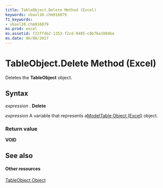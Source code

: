 ```yaml
---
title: TableObject.Delete Method (Excel)
keywords: vbaxl10.chm916079
f1_keywords:
- vbaxl10.chm916079
ms.prod: excel
ms.assetid: f22ff4b2-1353-f2cd-9405-c0b76a1804be
ms.date: 06/08/2017
---
```



# TableObject.Delete Method (Excel)

Deletes the  **TableObject** object.


## Syntax

 _expression_ . **Delete**

 _expression_ A variable that represents a[ModelTable Object (Excel)](Excel.modeltable.md) object.


### Return value

 **VOID**


## See also


#### Other resources



[TableObject Object](Excel.modeltable.md)

